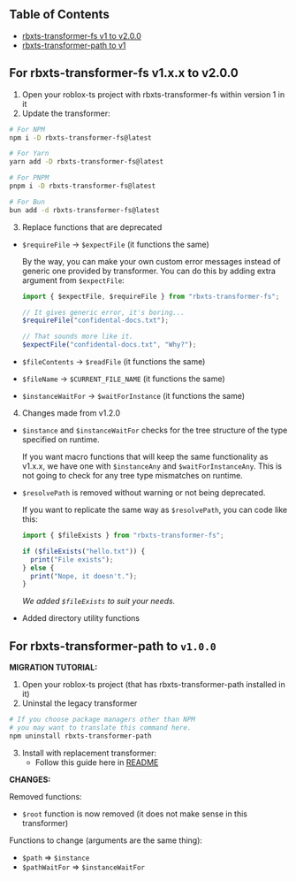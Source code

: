 ## Table of Contents

- [rbxts-transformer-fs v1 to v2.0.0](#for-rbxts-transformer-fs-v1xx-to-v200)
- [rbxts-transformer-path to v1](#for-rbxts-transformer-path-to-v100)

## For rbxts-transformer-fs v1.x.x to v2.0.0

1. Open your roblox-ts project with rbxts-transformer-fs within version 1 in it
2. Update the transformer:
```sh
# For NPM
npm i -D rbxts-transformer-fs@latest

# For Yarn
yarn add -D rbxts-transformer-fs@latest

# For PNPM
pnpm i -D rbxts-transformer-fs@latest

# For Bun
bun add -d rbxts-transformer-fs@latest
```

3. Replace functions that are deprecated
- `$requireFile` -> `$expectFile` (it functions the same)

  By the way, you can make your own custom error messages instead of
  generic one provided by transformer. You can do this by adding extra
  argument from `$expectFile`:

  ```ts
  import { $expectFile, $requireFile } from "rbxts-transformer-fs";

  // It gives generic error, it's boring...
  $requireFile("confidental-docs.txt");

  // That sounds more like it.
  $expectFile("confidental-docs.txt", "Why?");
  ```

- `$fileContents` -> `$readFile` (it functions the same)
- `$fileName` -> `$CURRENT_FILE_NAME` (it functions the same)
- `$instanceWaitFor` -> `$waitForInstance` (it functions the same)

4. Changes made from v1.2.0
- `$instance` and `$instanceWaitFor` checks for the tree structure of the type specified on runtime.
  
  If you want macro functions that will keep the same functionality as v1.x.x,
  we have one with `$instanceAny` and `$waitForInstanceAny`. This is not going to check for any tree type mismatches on runtime.

- `$resolvePath` is removed without warning or not being deprecated.

  If you want to replicate the same way as `$resolvePath`, you can code like this:
  ```ts
  import { $fileExists } from "rbxts-transformer-fs";

  if ($fileExists("hello.txt")) {
    print("File exists");
  } else {
    print("Nope, it doesn't.");
  }
  ```
  *We added `$fileExists` to suit your needs.*

- Added directory utility functions

## For rbxts-transformer-path to `v1.0.0`

**MIGRATION TUTORIAL:**

1. Open your roblox-ts project (that has rbxts-transformer-path installed in it)
2. Uninstal the legacy transformer
```sh
# If you choose package managers other than NPM
# you may want to translate this command here.
npm uninstall rbxts-transformer-path
```
3. Install with replacement transformer:
   - Follow this guide here in [README](README.md#installation)

**CHANGES:**

Removed functions:
- `$root` function is now removed (it does not make sense in this transformer)

Functions to change (arguments are the same thing):
- `$path` => `$instance`
- `$pathWaitFor` => `$instanceWaitFor`
